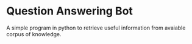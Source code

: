 # Question Answering Bot

A simple program in python to retrieve useful information from avaiable corpus of knowledge.

